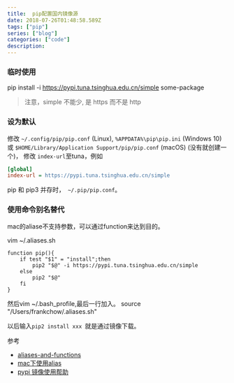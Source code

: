 ```yaml
---
title:  pip配置国内镜像源
date: 2018-07-26T01:48:58.589Z
tags: ["pip"]
series: ["blog"]
categories: ["code"]
description:
---
```



### 临时使用
pip install -i https://pypi.tuna.tsinghua.edu.cn/simple some-package
>注意，simple 不能少, 是 https 而不是 http

### 设为默认
修改 `~/.config/pip/pip.conf` (Linux), `%APPDATA%\pip\pip.ini` (Windows 10) 或 `$HOME/Library/Application Support/pip/pip.conf` (macOS) (没有就创建一个)， 修改 `index-url`至tuna，例如

```ini
[global]
index-url = https://pypi.tuna.tsinghua.edu.cn/simple
```
pip 和 pip3 并存时，` ~/.pip/pip.conf`。


### 使用命令别名替代

mac的aliase不支持参数，可以通过function来达到目的。

vim ~/.aliases.sh
```
function pip(){
    if test "$1" = "install";then
        pip2 "$@" -i https://pypi.tuna.tsinghua.edu.cn/simple
    else
        pip2 "$@"
    fi
}
```
然后vim ~/.bash_profile,最后一行加入。
source "/Users/frankchow/.aliases.sh"

以后输入`pip2 install xxx `就是通过镜像下载。

参考
- [aliases-and-functions](https://ashleynolan.co.uk/blog/beginners-guide-to-terminal-aliases-and-functions)
- [mac下使用alias](https://www.jianshu.com/p/633a30e5d777)
- [pypi 镜像使用帮助](https://mirrors.tuna.tsinghua.edu.cn/help/pypi/)